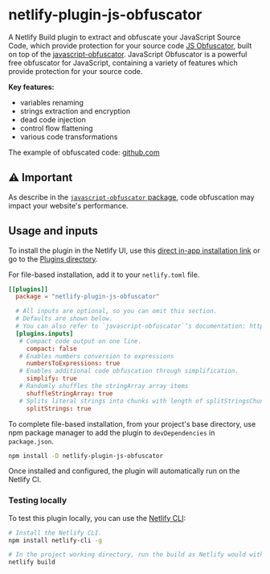 # netlify-plugin-js-obfuscator

A Netlify Build plugin to extract and obfuscate your JavaScript Source Code, which provide protection for your source code [JS Obfuscator](https://github.com/iamanishroy/netlify-plugin-js-obfuscator), built on top of the [javascript-obfuscator](https://github.com/javascript-obfuscator/javascript-obfuscator). JavaScript Obfuscator is a powerful free obfuscator for JavaScript, containing a variety of features which provide protection for your source code.

**Key features:**

- variables renaming
- strings extraction and encryption
- dead code injection
- control flow flattening
- various code transformations

The example of obfuscated code: [github.com](https://github.com/javascript-obfuscator/javascript-obfuscator/blob/master/examples/javascript-obfuscator.js)

## :warning: Important

As describe in the [`javascript-obfuscator` package](https://github.com/javascript-obfuscator/javascript-obfuscator/blob/master/README.md#warning-important), code obfuscation may impact your website's performance.

## Usage and inputs

To install the plugin in the Netlify UI, use this [direct in-app installation link](https://app.netlify.com/plugins/netlify-plugin-js-obfuscator/install) or go to the [Plugins directory](https://app.netlify.com/plugins).

For file-based installation, add it to your `netlify.toml` file.

```toml
[[plugins]]
  package = "netlify-plugin-js-obfuscator"

  # All inputs are optional, so you can omit this section.
  # Defaults are shown below.
  # You can also refer to `javascript-obfuscator`’s documentation: https://github.com/javascript-obfuscator/javascript-obfuscator.
  [plugins.inputs]
   # Compact code output on one line.
     compact: false
   # Enables numbers conversion to expressions
     numbersToExpressions: true
   # Enables additional code obfuscation through simplification.
     simplify: true
   # Randomly shuffles the stringArray array items
     shuffleStringArray: true
   # Splits literal strings into chunks with length of splitStringsChunkLength option value
     splitStrings: true
```

To complete file-based installation, from your project's base directory, use npm package manager to add the plugin to `devDependencies` in `package.json`.

```bash
npm install -D netlify-plugin-js-obfuscator
```

Once installed and configured, the plugin will automatically run on the Netlify CI.

### Testing locally

To test this plugin locally, you can use the [Netlify CLI](https://github.com/netlify/cli):

```bash
# Install the Netlify CLI.
npm install netlify-cli -g

# In the project working directory, run the build as Netlify would with the build bot.
netlify build
```
